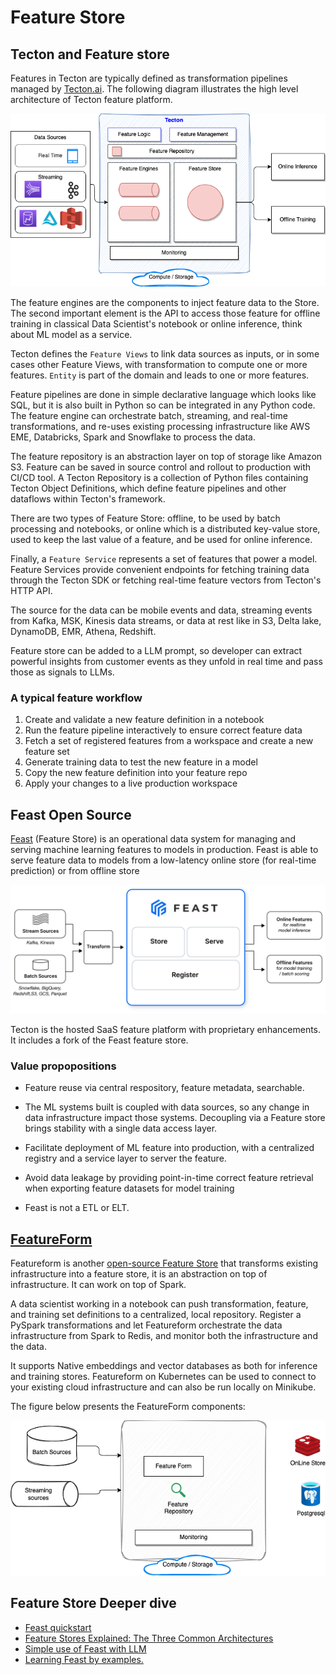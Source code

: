 # Feature Store

## Tecton and Feature store

Features in Tecton are typically defined as transformation pipelines managed by [Tecton.ai](https://www.tecton.ai/). The following diagram illustrates the high level architecture of Tecton feature platform.

![](./diagrams/tecton-arch.drawio.png)

The feature engines are the components to inject feature data to the Store. The second important element is the API to access those feature for offline training in classical Data Scientist's notebook or online inference, think about ML model as a service. 

Tecton defines the `Feature Views` to link data sources as inputs, or in some cases other Feature Views, with transformation to compute one or more features. `Entity` is part of the domain and leads to one or more features. 

Feature pipelines are done in simple declarative language which looks like SQL, but it is also built in Python so can be integrated in any Python code. The feature engine can orchestrate batch, streaming, and real-time transformations, and re-uses existing processing infrastructure like AWS EME, Databricks, Spark and Snowflake to process the data.

The feature repository is an abstraction layer on top of storage like Amazon S3. Feature can be saved in source control and rollout to production with CI/CD tool. A Tecton Repository is a collection of Python files containing Tecton Object Definitions, which define feature pipelines and other dataflows within Tecton's framework. 

There are two types of Feature Store: offline, to be used by batch processing and notebooks, or online which is a distributed key-value store, used to keep the last value of a feature, and be used for online inference.

Finally, a `Feature Service` represents a set of features that power a model. Feature Services provide convenient endpoints for fetching training data through the Tecton SDK or fetching real-time feature vectors from Tecton's HTTP API.

The source for the data can be mobile events and data, streaming events from Kafka, MSK, Kinesis data streams, or data at rest like in S3, Delta lake, DynamoDB, EMR, Athena, Redshift.

Feature store can be added to a LLM prompt, so developer can extract powerful insights from customer events as they unfold in real time and pass those as signals to LLMs.

### A typical feature workflow

1. Create and validate a new feature definition in a notebook
1. Run the feature pipeline interactively to ensure correct feature data
1. Fetch a set of registered features from a workspace and create a new feature set
1. Generate training data to test the new feature in a model
1. Copy the new feature definition into your feature repo
1. Apply your changes to a live production workspace

## Feast Open Source

[Feast](https://feast.dev/) (Feature Store) is an operational data system for managing and serving machine learning features to models in production. Feast is able to serve feature data to models from a low-latency online store (for real-time prediction) or from offline store  

![](./images/feast-home-hero.png)

Tecton is the hosted SaaS feature platform with proprietary enhancements. It includes a fork of the Feast feature store.

### Value propopositions

* Feature reuse via central respository, feature metadata, searchable.
* The ML systems built is coupled with data sources, so any change in data infrastructure impact those systems. Decoupling via a Feature store brings stability with a single data access layer. 
* Facilitate deployment of ML feature into production, with a centralized registry and a service layer to server the feature.
* Avoid data leakage by providing point-in-time correct feature retrieval when exporting feature datasets for model training

* Feast is not a ETL or ELT.

## [FeatureForm](https://www.featureform.com/product)

Featureform is another [open-source Feature Store](https://github.com/featureform/featureform) that transforms existing infrastructure into a feature store, it is an abstraction on top of infrastructure. It can work on top of Spark.

A data scientist working in a notebook can push transformation, feature, and training set definitions to a centralized, local repository. Register a PySpark transformations and let Featureform orchestrate the data infrastructure from Spark to Redis, and monitor both the infrastructure and the data.

It supports Native embeddings and vector databases as both for inference and training stores. Featureform on Kubernetes can be used to connect to your existing cloud infrastructure and can also be run locally on Minikube. 

The figure below presents the FeatureForm components:

![](./diagrams/featureform.drawio.png)

## Feature Store Deeper dive

* [Feast quickstart](https://docs.feast.dev/getting-started/quickstart)
* [Feature Stores Explained: The Three Common Architectures](https://www.featureform.com/post/feature-stores-explained-the-three-common-architectures)
* [Simple use of Feast with LLM]()
* [Learning Feast by examples.](https://docs.feast.dev/v/v0.21-branch/getting-started/feast-workshop)
